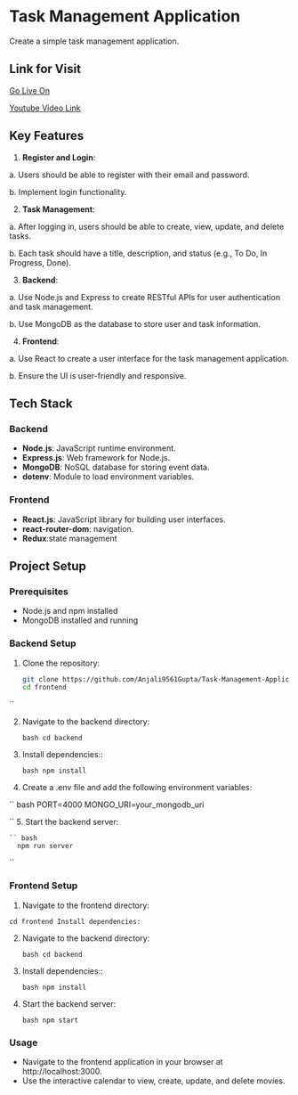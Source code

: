 # Task Management Application 

Create a simple task management application.


## Link for Visit

[Go Live On](https://task-management-application-fawn.vercel.app/)

[Youtube Video Link]()

## Key Features

1. **Register and Login**:
 
  a. Users should be able to register with their email and password.

  b. Implement login functionality.

2. **Task Management**:
   
  a. After logging in, users should be able to create, view, update, and delete tasks.

  b. Each task should have a title, description, and status (e.g., To Do, In Progress, Done).

3. **Backend**:

  a. Use Node.js and Express to create RESTful APIs for user authentication and task management.

  b. Use MongoDB as the database to store user and task information.

4. **Frontend**:

  a. Use React to create a user interface for the task management application.

  b. Ensure the UI is user-friendly and responsive.




## Tech Stack

### Backend

- **Node.js**: JavaScript runtime environment.
- **Express.js**: Web framework for Node.js.
- **MongoDB**: NoSQL database for storing event data.
- **dotenv**: Module to load environment variables.

### Frontend

- **React.js**: JavaScript library for building user interfaces.
- **react-router-dom**: navigation.
- **Redux**:state management

## Project Setup

### Prerequisites

- Node.js and npm installed
- MongoDB installed and running

### Backend Setup

1. Clone the repository:

   ``` bash
   git clone https://github.com/Anjali9561Gupta/Task-Management-Application.git
   cd frontend
  ``
  
2. Navigate to the backend directory:
   
   `` bash
      cd backend
   ``

3. Install dependencies::
   
   `` bash
      npm install
   ``
   
4. Create a .env file and add the following environment variables:
   
  `` bash
      PORT=4000
      MONGO_URI=your_mongodb_uri
      
   ``
5. Start the backend server:

    `` bash
      npm run server
   ``
   
### Frontend Setup

1. Navigate to the frontend directory:
   
  ``
  cd frontend
  Install dependencies:
  ``

2. Navigate to the backend directory:
   
   `` bash
      cd backend
   ``
   
3. Install dependencies::
   
   `` bash
      npm install
   ``

4. Start the backend server:
   
    `` bash
      npm start
   ``



### Usage
- Navigate to the frontend application in your browser at http://localhost:3000.
- Use the interactive calendar to view, create, update, and delete movies.


